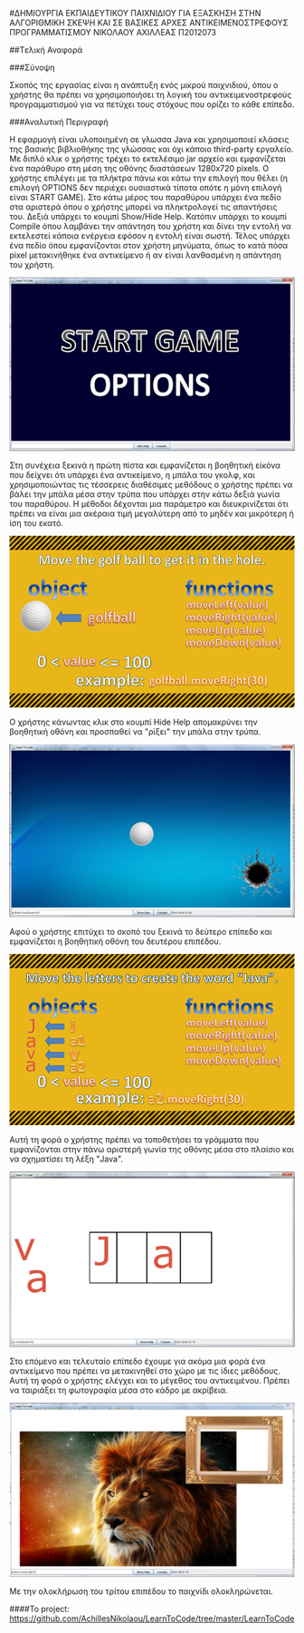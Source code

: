 ﻿#ΔΗΜΙΟΥΡΓΙΑ ΕΚΠΑΙΔΕΥΤΙΚΟΥ ΠΑΙΧΝΙΔΙΟΥ ΓΙΑ ΕΞΑΣΚΗΣΗ ΣΤΗΝ ΑΛΓΟΡΙΘΜΙΚΗ ΣΚΕΨΗ ΚΑΙ ΣΕ ΒΑΣΙΚΕΣ ΑΡΧΕΣ ΑΝΤΙΚΕΙΜΕΝΟΣΤΡΕΦΟΥΣ ΠΡΟΓΡΑΜΜΑΤΙΣΜΟΥ
ΝΙΚΟΛΑΟΥ ΑΧΙΛΛΕΑΣ
Π2012073


##Tελική Αναφορά

###Σύνοψη

Σκοπός της εργασίας είναι η ανάπτυξη ενός μικρού παιχνιδιού, όπου ο χρήστης θα πρέπει να χρησιμοποιήσει τη λογική του αντικειμενοστρεφούς προγραμματισμού για να πετύχει τους στόχους που ορίζει το κάθε επίπεδο.

###Αναλυτική Περιγραφή

Η εφαρμογή είναι υλοποιημένη σε γλωσσα Java και χρησιμοποιεί κλάσεις της βασικής βιβλιοθήκης της γλώσσας και όχι κάποιο third-party εργαλείο. Με διπλό κλικ ο χρήστης τρέχει το εκτελέσιμο jar αρχείο και εμφανίζεται ένα παράθυρο στη μέση της οθόνης διαστάσεων 1280x720 pixels.
O χρήστης επιλέγει με τα πλήκτρα πάνω και κάτω την επιλογή που θέλει (η επιλογή OPTIONS δεν περιέχει ουσιαστικά τίποτα οπότε η μόνη επιλογή είναι START GAME). Στο κάτω μέρος του παραθύρου υπάρχει ένα πεδίο στα αριστερά όπου ο χρήστης μπορεί να πληκτρολογεί τις απαντήσεις του. Δεξιά υπάρχει το κουμπί Show/Hide Help. Κατόπιν υπάρχει το κουμπί Compile όπου λαμβάνει την απάντηση του χρήστη και δίνει την εντολή να εκτελεστεί κάποια ενέργεια εφόσον η εντολή είναι σωστή. Τέλος υπάρχει ένα πεδίο όπου εμφανίζονται στον χρήστη μηνύματα, όπως το κατά πόσα pixel μετακινήθηκε ένα αντικείμενο ή αν είναι λανθασμένη η απάντηση του χρήστη.

![alt tag](https://github.com/AchillesNikolaou/LearnToCode/blob/master/screenshots/1.png)

Στη συνέχεια ξεκινά η πρώτη πίστα και εμφανίζεται η βοηθητική είκόνα που δείχνει ότι υπάρχει ένα αντικείμενο, η μπάλα του γκολφ, και χρησιμοποιώντας τις τέσσερεις διαθέσιμες μεθόδους ο χρήστης πρέπει να βάλει την μπάλα μέσα στην τρύπα που υπάρχει στην κάτω δεξιά γωνία του παραθύρου. Η μέθοδοι δέχονται μια παράμετρο και διευκρινίζεται ότι πρέπει να είναι μια ακέραια τιμή μεγαλύτερη από το μηδέν και μικρότερη ή ίση του εκατό. 

![alt tag](https://github.com/AchillesNikolaou/LearnToCode/blob/master/screenshots/2.png)

Ο χρήστης κάνωντας κλικ στο κουμπί Hide Help απομακρύνει την βοηθητική οθόνη και προσπαθεί να "ρίξει" την μπάλα στην τρύπα.

![alt tag](https://github.com/AchillesNikolaou/LearnToCode/blob/master/screenshots/3.png)

Αφού ο χρήστης επιτύχει το σκοπό του ξεκινά το δεύτερο επίπεδο και εμφανίζεται η βοηθητική οθόνη του δευτέρου επιπέδου.

![alt tag](https://github.com/AchillesNikolaou/LearnToCode/blob/master/screenshots/4.png)

Αυτή τη φορά ο χρήστης πρέπει να τοποθετήσει τα γράμματα που εμφανίζονται στην πάνω αριστερή γωνία της οθόνης μέσα στο πλαίσιο και να σχηματίσει τη λέξη "Java".

![alt tag](https://github.com/AchillesNikolaou/LearnToCode/blob/master/screenshots/5.png)


Στο επόμενο και τελευταίο επίπεδο έχουμε για ακόμα μια φορά ένα αντικείμενο που πρέπει να μετακινηθεί στο χώρο με τις ίδιες μεθόδους. Αυτή τη φορά ο χρήστης ελέγχει και το μέγεθος του αντικειμένου. Πρέπει να ταιριάξει τη φωτογραφία μέσα στο κάδρο με ακρίβεια.


![alt tag](https://github.com/AchillesNikolaou/LearnToCode/blob/master/screenshots/7.png)

Με την ολοκλήρωση του τρίτου επιπέδου το παιχνίδι ολοκληρώνεται.



####Το project:
https://github.com/AchillesNikolaou/LearnToCode/tree/master/LearnToCode
